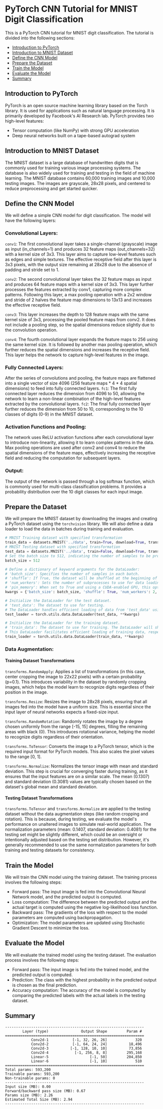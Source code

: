 # PyTorch CNN Tutorial for MNIST Digit Classification

This is a PyTorch CNN tutorial for MNIST digit classification. The tutorial is divided into the following sections:
- [Introduction to PyTorch](#introduction-to-pytorch)
- [Introduction to MNIST Dataset](#introduction-to-mnist-dataset)
- [Define the CNN Model](#define-the-cnn-model)
- [Prepare the Dataset](#prepare-the-dataset)
- [Train the Model](#train-the-model)
- [Evaluate the Model](#evaluate-the-model)
- [Summary](#summary)

## Introduction to PyTorch

PyTorch is an open source machine learning library based on the Torch library. It is used for applications such as natural language processing. It is primarily developed by Facebook's AI Research lab. PyTorch provides two high-level features:
- Tensor computation (like NumPy) with strong GPU acceleration
- Deep neural networks built on a tape-based autograd system

## Introduction to MNIST Dataset

The MNIST dataset is a large database of handwritten digits that is commonly used for training various image processing systems. The database is also widely used for training and testing in the field of machine learning. The MNIST database contains 60,000 training images and 10,000 testing images. The images are grayscale, 28x28 pixels, and centered to reduce preprocessing and get started quicker.

## Define the CNN Model

We will define a simple CNN model for digit classification. The model will have the following layers:

### Convolutional Layers:

`conv1`: The first convolutional layer takes a single-channel (grayscale) image as input (in_channels=1) and produces 32 feature maps (out_channels=32) with a kernel size of 3x3. This layer aims to capture low-level features such as edges and simple textures. The effective receptive field after this layer is 3x3 pixels, with the output size remaining at 28x28 due to the absence of padding and stride set to 1.

`conv2`: The second convolutional layer takes the 32 feature maps as input and produces 64 feature maps with a kernel size of 3x3. This layer further processes the features extracted by conv1, capturing more complex patterns. Following this layer, a max pooling operation with a 2x2 window and stride of 2 halves the feature map dimensions to 13x13 and increases the effective receptive field.

`conv3`: This layer increases the depth to 128 feature maps with the same kernel size of 3x3, processing the pooled feature maps from conv2. It does not include a pooling step, so the spatial dimensions reduce slightly due to the convolution operation.

`conv4`: The fourth convolutional layer expands the feature maps to 256 using the same kernel size. It is followed by another max pooling operation, which further reduces the spatial dimensions and increases the receptive field. This layer helps the network to capture high-level features in the image.

### Fully Connected Layers:

After the series of convolutions and pooling, the feature maps are flattened into a single vector of size 4096 (256 feature maps * 4 * 4 spatial dimensions) to feed into fully connected layers.
`fc1`: The first fully connected layer reduces the dimension from 4096 to 50, allowing the network to learn a non-linear combination of the high-level features extracted by the convolutional layers.
`fc2`: The final fully connected layer further reduces the dimension from 50 to 10, corresponding to the 10 classes of digits (0-9) in the MNIST dataset.

### Activation Functions and Pooling:

The network uses ReLU activation functions after each convolutional layer to introduce non-linearity, allowing it to learn complex patterns in the data.
Max pooling operations are used after conv2 and conv4 to reduce the spatial dimensions of the feature maps, effectively increasing the receptive field and reducing the computation for subsequent layers.

### Output:

The output of the network is passed through a log softmax function, which is commonly used for multi-class classification problems. It provides a probability distribution over the 10 digit classes for each input image.

## Prepare the Dataset

We will prepare the MNIST dataset by downloading the images and creating a PyTorch dataset using the `torchvision` library. We will also define a data loader to load the data in batches during training and evaluation.

```python
# MNIST Training dataset with specified transformation
train_data = datasets.MNIST('../data', train=True, download=True, transform=train_transforms)
# MNIST Testing dataset with specified transformation
test_data = datasets.MNIST('../data', train=False, download=True, transform=test_transforms)
# Set the batch size to 512, indicating the number of samples to be processed in one go.
batch_size = 512

# Define a dictionary of keyword arguments for the DataLoader:
# 'batch_size': Specifies the number of samples in each batch.
# 'shuffle': If True, the dataset will be shuffled at the beginning of each epoch to reduce model overfitting.
# 'num_workers': Sets the number of subprocesses to use for data loading. Utilizing multiple workers can enhance data loading throughput.
# 'pin_memory': When set to True and using a CUDA-enabled GPU, this option pins memory, potentially speeding up data transfer to the GPU.
kwargs = {'batch_size': batch_size, 'shuffle': True, 'num_workers': 2, 'pin_memory': True}

# Initialize the DataLoader for the test dataset.
# 'test_data': The dataset to use for testing.
# The DataLoader handles efficient loading of data from 'test_data' using the parameters defined in 'kwargs'.
test_loader = torch.utils.data.DataLoader(test_data, **kwargs)

# Initialize the DataLoader for the training dataset.
# 'train_data': The dataset to use for training. The DataLoader will shuffle this data if 'shuffle' is True, as per 'kwargs'.
# This DataLoader facilitates efficient loading of training data, respecting the parameters specified in 'kwargs'.
train_loader = torch.utils.data.DataLoader(train_data, **kwargs)
```

### Data Augmentation:

#### Training Dataset Transformations

`transforms.RandomApply`: Applies a list of transformations (in this case, center cropping the image to 22x22 pixels) with a certain probability (p=0.1). This introduces variability in the dataset by randomly cropping images, which helps the model learn to recognize digits regardless of their position in the image.

`transforms.Resize`: Resizes the image to 28x28 pixels, ensuring that all images fed into the model have a uniform size. This is essential since the input layer of neural networks expects a fixed-size input.

`transforms.RandomRotation`: Randomly rotates the image by a degree chosen uniformly from the range [-15, 15] degrees, filling the remaining areas with black (0). This introduces rotational variance, helping the model to recognize digits regardless of their orientation.

`transforms.ToTensor`: Converts the image to a PyTorch tensor, which is the required input format for PyTorch models. This also scales the pixel values to the range [0, 1].

`transforms.Normalize`: Normalizes the tensor image with mean and standard deviation. This step is crucial for converging faster during training, as it ensures that the input features are on a similar scale. The mean (0.1307) and standard deviation (0.3081) values are typically chosen based on the dataset's global mean and standard deviation.

#### Testing Dataset Transformations

`transforms.ToTensor` and `transforms.Normalize` are applied to the testing dataset without the data augmentation steps (like random cropping and rotation). This is because, during testing, we evaluate the model's performance on unaltered images to simulate real-world application. The normalization parameters (mean: 0.1407, standard deviation: 0.4081) for the testing set might be slightly different, which could be an oversight or intentionally adjusted based on the testing set distribution. However, it's generally recommended to use the same normalization parameters for both training and testing datasets for consistency.

## Train the Model

We will train the CNN model using the training dataset. The training process involves the following steps:
- Forward pass: The input image is fed into the Convolutional Neural Network model, and the predicted output is computed.
- Loss computation: The difference between the predicted output and the actual target is computed using the negative log-likelihood loss function.
- Backward pass: The gradients of the loss with respect to the model parameters are computed using backpropagation.
- Optimization: The model parameters are updated using Stochastic Gradient Descent to minimize the loss.

## Evaluate the Model

We will evaluate the trained model using the testing dataset. The evaluation process involves the following steps:
- Forward pass: The input image is fed into the trained model, and the predicted output is computed.
- Prediction: The class with the highest probability in the predicted output is chosen as the final prediction.
- Accuracy computation: The accuracy of the model is computed by comparing the predicted labels with the actual labels in the testing dataset.

## Summary

```
----------------------------------------------------------------
        Layer (type)               Output Shape         Param #
================================================================
            Conv2d-1           [-1, 32, 26, 26]             320
            Conv2d-2           [-1, 64, 24, 24]          18,496
            Conv2d-3          [-1, 128, 10, 10]          73,856
            Conv2d-4            [-1, 256, 8, 8]         295,168
            Linear-5                   [-1, 50]         204,850
            Linear-6                   [-1, 10]             510
================================================================
Total params: 593,200
Trainable params: 593,200
Non-trainable params: 0
----------------------------------------------------------------
Input size (MB): 0.00
Forward/backward pass size (MB): 0.67
Params size (MB): 2.26
Estimated Total Size (MB): 2.94
----------------------------------------------------------------
```


